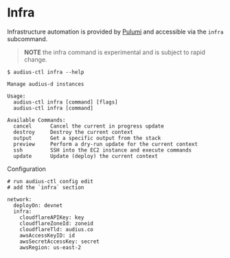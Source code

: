# Infra

Infrastructure automation is provided by [Pulumi](https://www.pulumi.com/) and accessible via the `infra` subcommand.

> **NOTE** the infra command is experimental and is subject to rapid change.

```
$ audius-ctl infra --help

Manage audius-d instances

Usage:
  audius-ctl infra [command] [flags]
  audius-ctl infra [command]

Available Commands:
  cancel      Cancel the current in progress update
  destroy     Destroy the current context
  output      Get a specific output from the stack
  preview     Perform a dry-run update for the current context
  ssh         SSH into the EC2 instance and execute commands
  update      Update (deploy) the current context
```

Configuration
```
# run audius-ctl config edit
# add the `infra` section

network:
  deployOn: devnet
  infra:
    cloudflareAPIKey: key
    cloudflareZoneId: zoneid
    cloudflareTld: audius.co
    awsAccessKeyID: id
    awsSecretAccessKey: secret
    awsRegion: us-east-2
```
